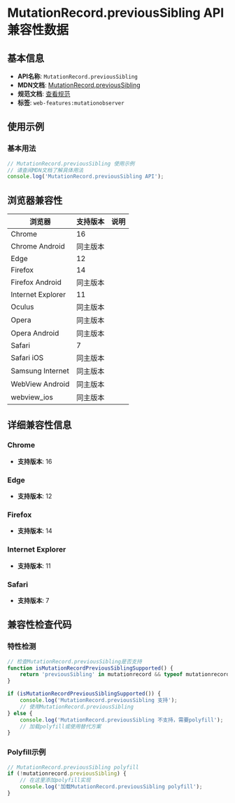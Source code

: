 # MutationRecord.previousSibling API 兼容性数据

## 基本信息

- **API名称**: `MutationRecord.previousSibling`
- **MDN文档**: [MutationRecord.previousSibling](https://developer.mozilla.org/docs/Web/API/MutationRecord/previousSibling)
- **规范文档**: [查看规范](https://dom.spec.whatwg.org/#ref-for-dom-mutationrecord-previoussibling②)
- **标签**: `web-features:mutationobserver`

## 使用示例

### 基本用法

```javascript
// MutationRecord.previousSibling 使用示例
// 请查阅MDN文档了解具体用法
console.log('MutationRecord.previousSibling API');
```

## 浏览器兼容性

| 浏览器 | 支持版本 | 说明 |
|--------|----------|------|
| Chrome | 16 |  |
| Chrome Android | 同主版本 |  |
| Edge | 12 |  |
| Firefox | 14 |  |
| Firefox Android | 同主版本 |  |
| Internet Explorer | 11 |  |
| Oculus | 同主版本 |  |
| Opera | 同主版本 |  |
| Opera Android | 同主版本 |  |
| Safari | 7 |  |
| Safari iOS | 同主版本 |  |
| Samsung Internet | 同主版本 |  |
| WebView Android | 同主版本 |  |
| webview_ios | 同主版本 |  |

## 详细兼容性信息

### Chrome

- **支持版本**: 16

### Edge

- **支持版本**: 12

### Firefox

- **支持版本**: 14

### Internet Explorer

- **支持版本**: 11

### Safari

- **支持版本**: 7

## 兼容性检查代码

### 特性检测

```javascript
// 检查MutationRecord.previousSibling是否支持
function isMutationRecordPreviousSiblingSupported() {
    return 'previousSibling' in mutationrecord && typeof mutationrecord.previousSibling === 'function';
}

if (isMutationRecordPreviousSiblingSupported()) {
    console.log('MutationRecord.previousSibling 支持');
    // 使用MutationRecord.previousSibling
} else {
    console.log('MutationRecord.previousSibling 不支持，需要polyfill');
    // 加载polyfill或使用替代方案
}
```

### Polyfill示例

```javascript
// MutationRecord.previousSibling polyfill
if (!mutationrecord.previousSibling) {
    // 在这里添加polyfill实现
    console.log('加载MutationRecord.previousSibling polyfill');
}
```

